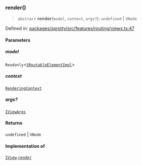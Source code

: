 
### render()

> `abstract` **render**(`model`, `context`, `args?`): `undefined` \| `VNode`

Defined in: [packages/sprotty/src/features/routing/views.ts:47](https://github.com/eclipse-sprotty/sprotty/blob/f9b2433481cc27a1ac0c92d525a92039ae7f6c76/packages/sprotty/src/features/routing/views.ts#L47)

#### Parameters

##### model

`Readonly`\<[`SRoutableElementImpl`](../Class.SRoutableElementImpl)\>

##### context

[`RenderingContext`](../Interface.RenderingContext)

##### args?

[`IViewArgs`](../Interface.IViewArgs)

#### Returns

`undefined` \| `VNode`

#### Implementation of

[`IView`](../Interface.IView).[`render`](../Interface.IView.md#render)
